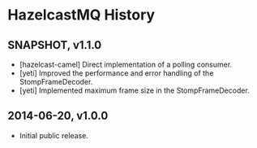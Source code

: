 # HazelcastMQ History

## SNAPSHOT, v1.1.0

- [hazelcast-camel] Direct implementation of a polling consumer.
- [yeti] Improved the performance and error handling of the StompFrameDecoder.
- [yeti] Implemented maximum frame size in the StompFrameDecoder.

## 2014-06-20, v1.0.0

- Initial public release.